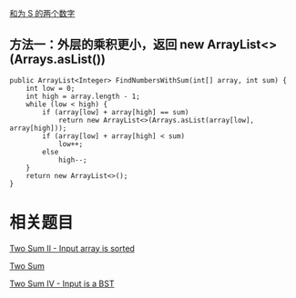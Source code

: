 [和为 S 的两个数字](https://www.nowcoder.com/practice/390da4f7a00f44bea7c2f3d19491311b?tpId=13&tqId=11195&tPage=1&rp=1&ru=/ta/coding-interviews&qru=/ta/coding-interviews/question-ranking&from=cyc_github)

## 方法一：外层的乘积更小，返回 new ArrayList<>(Arrays.asList())

    public ArrayList<Integer> FindNumbersWithSum(int[] array, int sum) {
        int low = 0;
        int high = array.length - 1;
        while (low < high) {
            if (array[low] + array[high] == sum)
                return new ArrayList<>(Arrays.asList(array[low], array[high]));
            if (array[low] + array[high] < sum)
                low++;
            else
                high--;
        }
        return new ArrayList<>();
    }

# 相关题目

[Two Sum II - Input array is sorted](https://leetcode.com/problems/two-sum-ii-input-array-is-sorted/)

[Two Sum](https://leetcode.com/problems/two-sum/)

[Two Sum IV - Input is a BST](https://leetcode.com/problems/two-sum-iv-input-is-a-bst/)
